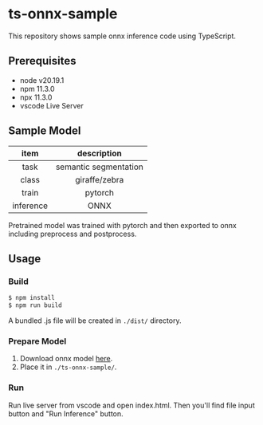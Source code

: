# ts-onnx-sample

This repository shows sample onnx inference code using TypeScript.


## Prerequisites
* node v20.19.1
* npm 11.3.0
* npx 11.3.0
* vscode Live Server

## Sample Model
| item | description |
| :-: | :-: |
| task | semantic segmentation |
| class | giraffe/zebra | 
|train | pytorch |
|inference | ONNX |

Pretrained model was trained with pytorch and then exported to onnx including preprocess and postprocess.

## Usage
### Build
```bash
$ npm install 
$ npm run build
```

A bundled .js file will be created in `./dist/` directory.

### Prepare Model
1. Download onnx model [here](https://github.com/k2-gc/ts-onnx-sample/releases/download/v1.0/model_rgba.onnx).
2. Place it in `./ts-onnx-sample/`.

### Run
Run live server from vscode and open index.html.
Then you'll find file input button and "Run Inference" button.

